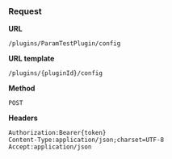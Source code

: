 ### Request

**URL**

`/plugins/ParamTestPlugin/config`

**URL template**

`/plugins/{pluginId}/config`

**Method**

`POST`

**Headers**

`Authorization:Bearer{token}`  
`Content-Type:application/json;charset=UTF-8`  
`Accept:application/json`  
